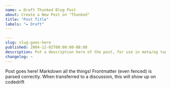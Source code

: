 ```yaml
---
name: ✒ Draft Thunked Blog Post
about: Create a New Post on "Thunked"
title: "Post Title"
labels: "✒ Draft"
---
```


```yaml
---
slug: slug-goes-here
published: 2004-12-02T00:00:00-08:00
description: Put a description here of the post, for use in meta/og tags
changelog: ~
---
```

Post goes here! Markdown all the things! Frontmatter (even fenced) is parsed correctly. When transferred to a discussion, this will show up on codedrift
